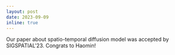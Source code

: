 ```yaml
---
layout: post
date: 2023-09-09
inline: true
---
```

Our paper about spatio-temporal diffusion model was accepted by SIGSPATIAL'23. Congrats to Haomin!